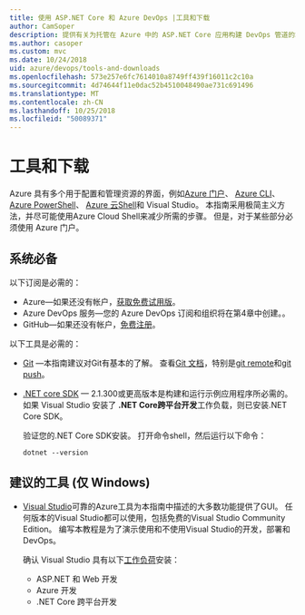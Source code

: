 ```yaml
---
title: 使用 ASP.NET Core 和 Azure DevOps |工具和下载
author: CamSoper
description: 提供有关为托管在 Azure 中的 ASP.NET Core 应用构建 DevOps 管道的端到端指导的指南。
ms.author: casoper
ms.custom: mvc
ms.date: 10/24/2018
uid: azure/devops/tools-and-downloads
ms.openlocfilehash: 573e257e6fc7614010a8749ff439f16011c2c10a
ms.sourcegitcommit: 4d74644f11e0dac52b4510048490ae731c691496
ms.translationtype: MT
ms.contentlocale: zh-CN
ms.lasthandoff: 10/25/2018
ms.locfileid: "50089371"
---
```

# <a name="tools-and-downloads"></a>工具和下载

Azure 具有多个用于配置和管理资源的界面，例如[Azure 门户](https://portal.azure.com)、 [Azure CLI](/cli/azure/)、 [Azure PowerShell](/powershell/azure/overview)、 [Azure 云Shell](https://shell.azure.com/bash)和 Visual Studio。 本指南采用极简主义方法，并尽可能使用Azure Cloud Shell来减少所需的步骤。 但是，对于某些部分必须使用 Azure 门户。

## <a name="prerequisites"></a>系统必备

以下订阅是必需的：

* Azure&mdash;如果还没有帐户，[获取免费试用版](https://azure.microsoft.com/free/)。
* Azure DevOps 服务&mdash;您的 Azure DevOps 订阅和组织将在第4章中创建。。
* GitHub&mdash;如果还没有帐户，[免费注册](https://github.com/join)。

以下工具是必需的：

* [Git](https://git-scm.com/downloads) &mdash;本指南建议对Git有基本的了解。 查看[Git 文档](https://git-scm.com/doc)，特别是[git remote](https://git-scm.com/docs/git-remote)和[git push](https://git-scm.com/docs/git-push)。
* [.NET core SDK](https://www.microsoft.com/net/download/) &mdash; 2.1.300或更高版本是构建和运行示例应用程序所必需的。 如果 Visual Studio 安装了 **.NET Core跨平台开发**工作负载，则已安装.NET Core SDK。

    验证您的.NET Core SDK安装。 打开命令shell，然后运行以下命令：


    ```console
    dotnet --version
    ```

## <a name="recommended-tools-windows-only"></a>建议的工具 (仅 Windows)

* [Visual Studio](https://www.visualstudio.com/)可靠的Azure工具为本指南中描述的大多数功能提供了GUI。 任何版本的Visual Studio都可以使用，包括免费的Visual Studio Community Edition。 编写本教程是为了演示使用和不使用Visual Studio的开发，部署和DevOps。

  确认 Visual Studio 具有以下[工作负荷](/visualstudio/install/modify-visual-studio)安装：

  * ASP.NET 和 Web 开发
  * Azure 开发
  * .NET Core 跨平台开发

